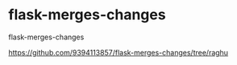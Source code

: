 # flask-merges-changes
flask-merges-changes


https://github.com/9394113857/flask-merges-changes/tree/raghu
